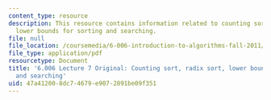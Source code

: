 ```yaml
---
content_type: resource
description: This resource contains information related to counting sort, radix sort,
  lower bounds for sorting and searching.
file: null
file_location: /coursemedia/6-006-introduction-to-algorithms-fall-2011/47a412008dc74679e9072891be09f351_MIT6_006F11_lec07_orig.pdf
file_type: application/pdf
resourcetype: Document
title: '6.006 Lecture 7 Original: Counting sort, radix sort, lower bounds for sorting
  and searching'
uid: 47a41200-8dc7-4679-e907-2891be09f351
---
```

